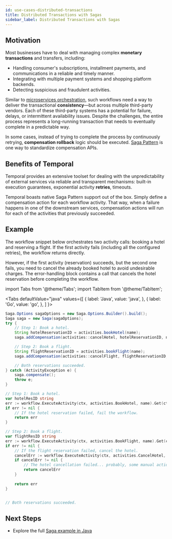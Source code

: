 ```yaml
---
id: use-cases-distributed-transactions
title: Distributed Transactions with Sagas
sidebar_label: Distributed Transactions with Sagas
---
```


## Motivation

Most businesses have to deal with managing complex **monetary transactions** and transfers, including:

- Handling consumer's subscriptions, installment payments, and communications in a reliable and timely manner.
- Integrating with multiple payment systems and shopping platform backends.
- Detecting suspicious and fraudulent activities.

Similar to [microservices orchestration](./use-cases-orchestration), such workflows need a way to deliver the transactional **consistency**&mdash;but across multiple third-party vendors. Each of these third-party systems has a potential for failure, delays, or intermittent availability issues. Despite the challenges, the entire process represents a long-running transaction that needs to eventually complete in a predictable way.

In some cases, instead of trying to complete the process by continuously retrying, **compensation rollback** logic should be executed. [Saga Pattern](https://microservices.io/patterns/data/saga.html) is one way to standardize compensation APIs.

## Benefits of Temporal

Temporal provides an extensive toolset for dealing with the unpredictability of external services via reliable and transparent mechanisms: built-in execution guarantees, exponential activity **retries**, timeouts.

Temporal boasts native Saga Pattern support out of the box. Simply define a compensation action for each workflow activity. That way, when a failure happens in one of the downstream services, compensation actions will run for each of the activities that previously succeeded.

## Example

The workflow snippet below orchestrates two activity calls: booking a hotel and reserving a flight. If the first activity fails (including all the configured retries), the workflow returns directly.

However, if the first activity (reservation) succeeds, but the second one fails, you need to cancel the already booked hotel to avoid undesirable charges. The error-handling block contains a call that cancels the hotel reservation before completing the workflow.

import Tabs from '@theme/Tabs';
import TabItem from '@theme/TabItem';

<Tabs
  defaultValue="java"
  values={[
    { label: 'Java', value: 'java', },
    { label: 'Go', value: 'go', },
  ]
}>
<TabItem value="java">

```java
Saga.Options sagaOptions = new Saga.Options.Builder().build();
Saga saga = new Saga(sagaOptions);
try {
    // Step 1: Book a hotel.
    String hotelReservationID = activities.bookHotel(name);
    saga.addCompensation(activities::cancelHotel, hotelReservationID, name);

    // Step 2: Book a flight.
    String flightReservationID = activities.bookFlight(name);
    saga.addCompensation(activities::cancelFlight, flightReservationID, name);

    // Both reservations succeeded.
} catch (ActivityException e) {
    saga.compensate();
    throw e;
}
```


</TabItem>
<TabItem value="go">

```go
// Step 1: Book a hotel.
var hotelResID string
err := workflow.ExecuteActivity(ctx, activities.BookHotel, name).Get(ctx, &hotelResID)
if err != nil {
    // If the hotel reservation failed, fail the workflow.
    return err
}

// Step 2: Book a flight.
var flightResID string
err := workflow.ExecuteActivity(ctx, activities.BookFlight, name).Get(ctx, &flightResID)
if err != nil {
    // If the flight reservation failed, cancel the hotel.
    cancelErr := workflow.ExecuteActivity(ctx, activities.CancelHotel, hotelResID)
    if cancelErr != nil {
        // The hotel cancellation failed... probably, some manual action is needed.
        return cancelErr
    }
    
    return err
}


// Both reservations succeeded.
```

</TabItem>
</Tabs>

## Next Steps

* Explore the full [Saga example in Java](https://github.com/temporalio/temporal-java-samples/tree/master/src/main/java/io/temporal/samples/bookingsaga)
